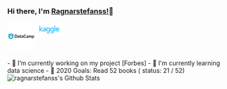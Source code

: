 ### Hi there, I'm  [Ragnarstefanss!][Personal-Website]👋
<div  style="display: inline-block" >
  <a href="https://twitter.com/anuraghazru">
    <img align="left" alt="Anurag Hazra | Twitter" width="64px" src="https://raw.githubusercontent.com/ragnarstefanss/ragnarstefanss/master/assets/datacamp.svg" />
  </a>
  <a href="https://twitter.com/anuraghazru">
    <img align="left" alt="Anurag Hazra | Twitter" width="64px" src="https://raw.githubusercontent.com/ragnarstefanss/ragnarstefanss/master/assets/kaggle.svg" />
  </a>
</div>
<br />
<br />
- 🔭 I’m currently working on my project [Forbes]
- 🌱 I'm currently learning data science
- 🥅 2020 Goals: Read 52 books ( status:  21 / 52)

<img align="left" alt="ragnarstefanss's Github Stats" src="https://github-readme-stats.vercel.app/api?username=ragnarstefanss&show_icons=true&hide_border=true" />

[Personal-Website]: http://ragnarstefansson.com
[Forbes]: https://github.com/Ragnarstefanss/forbes-python
<!--
**Ragnarstefanss/ragnarstefanss** is a ✨ _special_ ✨ repository because its `README.md` (this file) appears on your GitHub profile.

Here are some ideas to get you started:

- 🔭 I’m currently working on ...
- 🌱 I’m currently learning ...
- 👯 I’m looking to collaborate on ...
- 🤔 I’m looking for help with ...
- 💬 Ask me about ...
- 📫 How to reach me: ...
- 😄 Pronouns: ...
- ⚡ Fun fact: ...
-->
